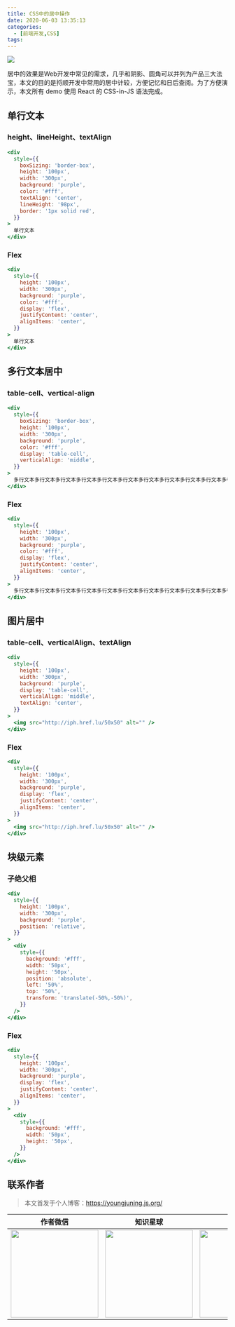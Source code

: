 ```yaml
---
title: CSS中的居中操作
date: 2020-06-03 13:35:13
categories:
  - [前端开发,CSS]
tags:
---
```


![](https://i.loli.net/2020/06/03/RVGzPKoXgYINsAc.jpg)

居中的效果是Web开发中常见的需求，几乎和阴影、圆角可以并列为产品三大法宝，本文的目的是捋顺开发中常用的居中计较，方便记忆和日后查阅。为了方便演示，本文所有 demo 使用 React 的 CSS-in-JS 语法完成。

<!--more-->

## 单行文本

### height、lineHeight、textAlign

```jsx
<div
  style={{
    boxSizing: 'border-box',
    height: '100px',
    width: '300px',
    background: 'purple',
    color: '#fff',
    textAlign: 'center',
    lineHeight: '98px',
    border: '1px solid red',
  }}
>
  单行文本
</div>
```

### Flex

```jsx
<div
  style={{
    height: '100px',
    width: '300px',
    background: 'purple',
    color: '#fff',
    display: 'flex',
    justifyContent: 'center',
    alignItems: 'center',
  }}
>
  单行文本
</div>
```

## 多行文本居中

### table-cell、vertical-align

```jsx
<div
  style={{
    boxSizing: 'border-box',
    height: '100px',
    width: '300px',
    background: 'purple',
    color: '#fff',
    display: 'table-cell',
    verticalAlign: 'middle',
  }}
>
  多行文本多行文本多行文本多行文本多行文本多行文本多行文本多行文本多行文本多行文本多行文本多行文本多行文本多行文本多行文本多行文本多行文本多行文本
</div>
```

### Flex

```jsx
<div
  style={{
    height: '100px',
    width: '300px',
    background: 'purple',
    color: '#fff',
    display: 'flex',
    justifyContent: 'center',
    alignItems: 'center',
  }}
>
  多行文本多行文本多行文本多行文本多行文本多行文本多行文本多行文本多行文本多行文本多行文本多行文本多行文本多行文本多行文本多行文本多行文本多行文本
</div>
```

## 图片居中

### table-cell、verticalAlign、textAlign

```jsx
<div
  style={{
    height: '100px',
    width: '300px',
    background: 'purple',
    display: 'table-cell',
    verticalAlign: 'middle',
    textAlign: 'center',
  }}
>
  <img src="http://iph.href.lu/50x50" alt="" />
</div>
```

### Flex

```jsx
<div
  style={{
    height: '100px',
    width: '300px',
    background: 'purple',
    display: 'flex',
    justifyContent: 'center',
    alignItems: 'center',
  }}
>
  <img src="http://iph.href.lu/50x50" alt="" />
</div>
```

## 块级元素

### 子绝父相

```jsx
<div
  style={{
    height: '100px',
    width: '300px',
    background: 'purple',
    position: 'relative',
  }}
>
  <div
    style={{
      background: '#fff',
      width: '50px',
      height: '50px',
      position: 'absolute',
      left: '50%',
      top: '50%',
      transform: 'translate(-50%,-50%)',
    }}
  />
</div>
```

### Flex

```jsx
<div
  style={{
    height: '100px',
    width: '300px',
    background: 'purple',
    display: 'flex',
    justifyContent: 'center',
    alignItems: 'center',
  }}
>
  <div
    style={{
      background: '#fff',
      width: '50px',
      height: '50px',
    }}
  />
</div>
```

## 联系作者

> 本文首发于个人博客：https://youngjuning.js.org/

|                           作者微信                           |                           知识星球                           |                           赞赏作者                           |
| :----------------------------------------------------------: | :----------------------------------------------------------: | :----------------------------------------------------------: |
| <img src="https://user-gold-cdn.xitu.io/2020/2/24/17074acbb24c7412?w=200&h=200&f=jpeg&s=17183" style="width:200px"/> | <img src="https://user-gold-cdn.xitu.io/2020/2/24/17074acbb26af8e1?w=200&h=200&f=png&s=39093" style="width:200px"/> | <img src="https://user-gold-cdn.xitu.io/2020/2/24/17074acbb338c643?w=698&h=700&f=png&s=315492" style="width:200px"/> |
